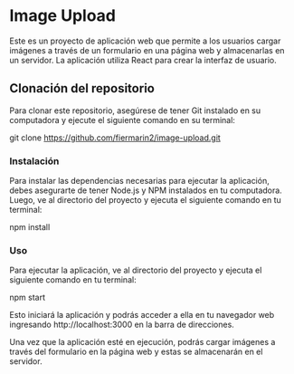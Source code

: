 # Image Upload


Este es un proyecto de aplicación web que permite a los usuarios cargar imágenes a través de un formulario en una página web y almacenarlas en un servidor. La aplicación utiliza React para crear la interfaz de usuario.

## Clonación del repositorio

Para clonar este repositorio, asegúrese de tener Git instalado en su computadora y ejecute el siguiente comando en su terminal:

git clone https://github.com/fiermarin2/image-upload.git

### Instalación

Para instalar las dependencias necesarias para ejecutar la aplicación, debes asegurarte de tener Node.js y NPM instalados en tu computadora. Luego, ve al directorio del proyecto y ejecuta el siguiente comando en tu terminal:

npm install

### Uso

Para ejecutar la aplicación, ve al directorio del proyecto y ejecuta el siguiente comando en tu terminal:

npm start

Esto iniciará la aplicación y podrás acceder a ella en tu navegador web ingresando http://localhost:3000 en la barra de direcciones.

Una vez que la aplicación esté en ejecución, podrás cargar imágenes a través del formulario en la página web y estas se almacenarán en el servidor.

